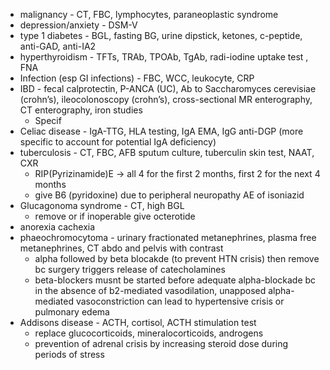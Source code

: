 -   malignancy - CT, FBC, lymphocytes, paraneoplastic syndrome
-   depression/anxiety - DSM-V
-   type 1 diabetes - BGL, fasting BG, urine dipstick, ketones, c-peptide, anti-GAD, anti-IA2
-   hyperthyroidism - TFTs, TRAb, TPOAb, TgAb, radi-iodine uptake test , FNA
-   Infection (esp GI infections) - FBC, WCC, leukocyte, CRP
-   IBD - fecal calprotectin, P-ANCA (UC), Ab to Saccharomyces cerevisiae (crohn’s), ileocolonoscopy (crohn’s), cross-sectional MR enterography, CT enterography, iron studies
	- Specif
-   Celiac disease - IgA-TTG, HLA testing, IgA EMA, IgG anti-DGP (more specific to account for potential IgA deficiency)
-   tuberculosis - CT, FBC, AFB sputum culture, tuberculin skin test, NAAT, CXR
    -   RIP(Pyrizinamide)E → all 4 for the first 2 months, first 2 for the next 4 months
    -   give B6 (pyridoxine) due to peripheral neuropathy AE of isoniazid
-   Glucagonoma syndrome - CT, high BGL
    -   remove or if inoperable give octerotide
-   anorexia cachexia
-   phaeochromocytoma - urinary fractionated metanephrines, plasma free metanephrines, CT abdo and pelvis with contrast
    -   alpha followed by beta blocakde (to prevent HTN crisis) then remove bc surgery triggers release of catecholamines
    -   beta-blockers musnt be started before adequate alpha-blockade bc in the absence of b2-mediated vasodilation, unapposed alpha-mediated vasoconstriction can lead to hypertensive crisis or pulmonary edema
-   Addisons disease - ACTH, cortisol, ACTH stimulation test
    -   replace glucocorticoids, mineralocorticoids, androgens
    -   prevention of adrenal crisis by increasing steroid dose during periods of stress